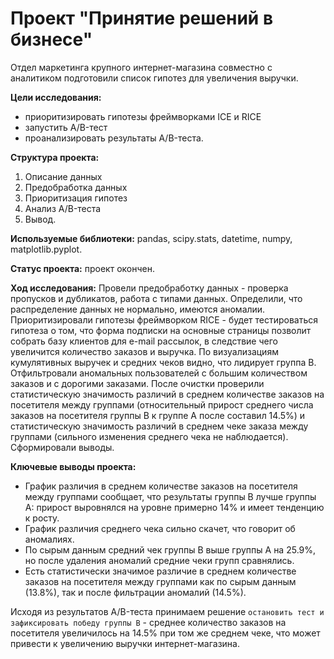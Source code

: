 # Проект "Принятие решений в бизнесе"

Отдел маркетинга крупного интернет-магазина совместно с аналитиком подготовили список гипотез для увеличения выручки.

**Цели исследования:**
- приоритизировать гипотезы фреймворками ICE и RICE
- запустить A/B-тест
- проанализировать результаты A/B-теста. 

**Структура проекта:**
1. Описание данных
2. Предобработка данных
3. Приоритизация гипотез
4. Анализ A/B-теста
5. Вывод.

**Используемые библиотеки:** pandas, scipy.stats, datetime, numpy, matplotlib.pyplot.

**Статус проекта:** проект окончен.

**Ход исследования:** Провели предобработку данных - проверка пропусков и дубликатов, работа с типами данных. Определили, что распределение данных не нормально, имеются аномалии. Приоритизировали гипотезы фреймворком RICE - будет тестироваться гипотеза о том, что форма подписки на основные страницы позволит собрать базу клиентов для e-mail рассылок, в следствие чего увеличится количество заказов и выручка. По визуализациям кумулятивных выручек и средних чеков видно, что лидирует группа B. Отфильтровали аномальных пользователей с большим количеством заказов и с дорогими заказами. После очистки проверили статистическую значимость различий в среднем количестве заказов на посетителя между группами (относительный прирост среднего числа заказов на посетителя группы B к группе A после составил 14.5%) и статистическую значимость различий в среднем чеке заказа между группами (сильного изменения среднего чека не наблюдается). Сформировали выводы.

**Ключевые выводы проекта:**

- График различия в среднем количестве заказов на посетителя между группами сообщает, что результаты группы B лучше группы A: прирост выровнялся на уровне примерно 14% и имеет тенденцию к росту.
- График различия среднего чека сильно скачет, что говорит об аномалиях.
- По сырым данным средний чек группы B выше группы A на 25.9%, но после удаления аномалий средние чеки групп сравнялись.
- Есть статистически значимое различие в среднем количестве заказов на посетителя между группами как по сырым данным (13.8%), так и после фильтрации аномалий (14.5%).

Исходя из результатов A/B-теста принимаем решение `остановить тест и зафиксировать победу группы B` - среднее количество заказов на посетителя увеличилось на 14.5% при том же среднем чеке, что может привести к увеличению выручки интернет-магазина.
